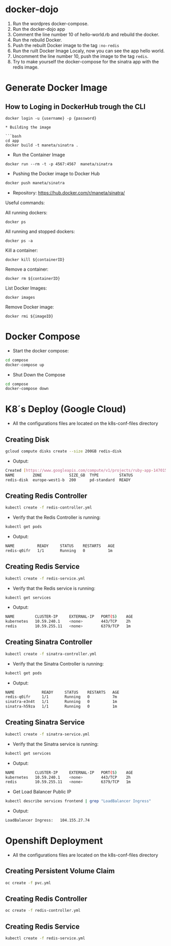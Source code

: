 docker-dojo
===========

1. Run the wordpres docker-compose.
2. Run the docker-dojo app
3. Comment the line number 10 of hello-world.rb and rebuild the docker.
4. Run the rebuild Docker.
3. Push the rebuilt Docker image to the tag `:no-redis`
4. Run the ruilt Docker Image Localy, now you can see the app hello world.
5. Uncomment the line number 10, push the image to the tag `redis`.
5. Try to make yourself the docker-compose for the sinatra app with the redis image.

Generate Docker Image
======================

## How to Loging in DockerHub trough the CLI

```text
docker login -u {username} -p {password}

* Building the image 

```bash
cd app
docker build -t maneta/sinatra .
```

* Run the Container Image 

```
docker run --rm -t -p 4567:4567  maneta/sinatra
```

* Pushing the Docker image to Docker Hub

```bash
docker push maneta/sinatra
```

* Repository: https://hub.docker.com/r/maneta/sinatra/

Useful commands:

All running dockers:

```
docker ps
```

All running and stopped dockers:

```
docker ps -a
```

Kill a container:

```
docker kill ${containerID}
```

Remove a container:

```
docker rm ${containerID}
```

List Docker Images:

```
docker images
```

Remove Docker image:

```
docker rmi ${imageID}
```

Docker Compose
===============

* Start the docker compose:

```bash
cd compose
docker-compose up
```

* Shut Down the Compose

```bash
cd compose
docker-compose down
```

K8´s Deploy (Google Cloud)
==========================

* All the configurations files are located on the k8s-conf-files directory

Creating Disk
--------------

```bash
gcloud compute disks create --size 200GB redis-disk
```

* Output: 

```bash
Created [https://www.googleapis.com/compute/v1/projects/ruby-app-1470156911832/zones/europe-west1-b/disks/redis-disk].
NAME        ZONE            SIZE_GB  TYPE         STATUS
redis-disk  europe-west1-b  200      pd-standard  READY
```

Creating Redis Controller
--------------------------

```bash
kubectl create -f redis-controller.yml
```

* Verify that the Redis Controller is running:

```bash
kubectl get pods
```

* Output:

```bash
NAME          READY     STATUS    RESTARTS   AGE
redis-q0ifr   1/1       Running   0          1m
```

Creating Redis Service
------------------------

```bash
kubectl create -f redis-service.yml
```

* Verify that the Redis service is running:

```bash
kubectl get services
```

* Output:

```bash
NAME         CLUSTER-IP     EXTERNAL-IP   PORT(S)    AGE
kubernetes   10.59.240.1    <none>        443/TCP    2h
redis        10.59.255.11   <none>        6379/TCP   1m
```


Creating Sinatra Controller
--------------------------

```bash
kubectl create -f sinatra-controller.yml
```

* Verify that the Sinatra Controller is running:

```bash
kubectl get pods
```

* Output:

```bash
NAME            READY     STATUS    RESTARTS   AGE
redis-q0ifr     1/1       Running   0          7m
sinatra-e3n4t   1/1       Running   0          1m
sinatra-h59za   1/1       Running   0          1m
```

Creating Sinatra Service
------------------------

```bash
kubectl create -f sinatra-service.yml
```

* Verify that the Sinatra service is running:

```bash
kubectl get services
```

* Output:

```bash
NAME         CLUSTER-IP     EXTERNAL-IP   PORT(S)    AGE
kubernetes   10.59.240.1    <none>        443/TCP    2h
redis        10.59.255.11   <none>        6379/TCP   1m
```

* Get Load Balancer Public IP

```bash
kubectl describe services frontend | grep "LoadBalancer Ingress"
```

* Output:

```bash
LoadBalancer Ingress:	104.155.27.74
```

Openshift Deployment
====================

* All the configurations files are located on the k8s-conf-files directory

Creating Persistent Volume Claim
---------------------------------

```bash
oc create -f pvc.yml
```


Creating Redis Controller
--------------------------

```bash
oc create -f redis-controller.yml
```

Creating Redis Service
------------------------

```bash
kubectl create -f redis-service.yml
```

